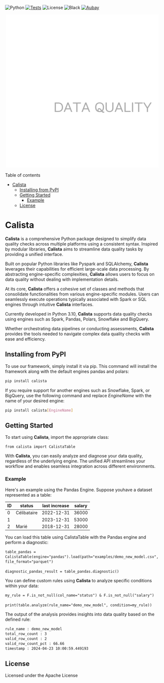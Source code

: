 ![Python](https://img.shields.io/badge/python-3.10-blue.svg)
[![Tests](https://github.com/Aubay-Data-AI/calista/actions/workflows/tests.yml/badge.svg)](https://github.com/Aubay-Data-AI/calista/actions)
![License](https://img.shields.io/badge/License-Apache-blue.svg)
![Black](https://img.shields.io/badge/code_style-Black-black.svg)
[![Aubay](https://img.shields.io/badge/aubay-8A2BE2)](https://data.aubay.com/)

<div style="text-align:center;">
    <img src="ressources/calista_logo.png" alt="Logo calista" />
</div>

Table of contents
- [Calista](#calista)
  - [Installing from PyPI](#installing-from-pypi)
  - [Getting Started](#getting-started)
    - [Example](#example)
  - [License](#license)


# Calista
__Calista__ is a comprehensive Python package designed to simplify data quality checks across multiple platforms using a consistent syntax. Inspired by modular libraries, __Calista__ aims to streamline data quality tasks by providing a unified interface.

Built on popular Python libraries like Pyspark and SQLAlchemy, __Calista__ leverages their capabilities for efficient large-scale data processing. By abstracting engine-specific complexities, __Calista__ allows users to focus on data quality without dealing with implementation details.

At its core, __Calista__ offers a cohesive set of classes and methods that consolidate functionalities from various engine-specific modules. Users can seamlessly execute operations typically associated with Spark or SQL engines through intuitive __Calista__ interfaces.

Currently developed in Python 3.10, __Calista__ supports data quality checks using engines such as Spark, Pandas, Polars, Snowflake and BigQuery.

Whether orchestrating data pipelines or conducting assessments, __Calista__ provides the tools needed to navigate complex data quality checks with ease and efficiency.

## Installing from PyPI

To use our framework, simply install it via pip. This command will install the framework along with the default engines pandas and polars:

```bash
pip install calista
```
If you require support for another engines such as Snowflake, Spark, or BigQuery, use the following command and replace _EngineName_ with the name of your desired engine:

```bash
pip install calista[EngineName]
```
## Getting Started

To start using __Calista__, import the appropriate class:

```
from calista import CalistaTable
```

With __Calista__, you can easily analyze and diagnose your data quality, regardless of the underlying engine. The unified API streamlines your workflow and enables seamless integration across different environments.


### Example

Here's an example using the Pandas Engine. Suppose youhave a dataset represented as a table:

| ID        | status    |last increase | salary  |
|-----------|-----------|-----------|-----------|
| 0         |Célibataire|2022-12-31 | 36000     |
| 1         |           |2023-12-31 | 53000     |
| 2         | Marié     |2018-12-31 | 28000     |

You can load this table using CalistaTable with the Pandas engine and perform a diagnostic:
```
table_pandas = CalistaTable(engine="pandas").load(path="examples/demo_new_model.csv", file_format="parquet")

diagnostic_pandas_result = table_pandas.diagnostic()
```

You can define custom rules using __Calista__ to analyze specific conditions within your data:
```
my_rule = F.is_not_null(col_name="status") & F.is_not_null("salary")

print(table.analyze(rule_name="demo_new_model", condition=my_rule))
```

The output of the analysis provides insights into data quality based on the defined rule:
```
rule_name : demo_new_model
total_row_count : 3
valid_row_count : 2
valid_row_count_pct : 66.66
timestamp : 2024-04-23 10:00:59.449193
```

## License
Licensed under the Apache License
